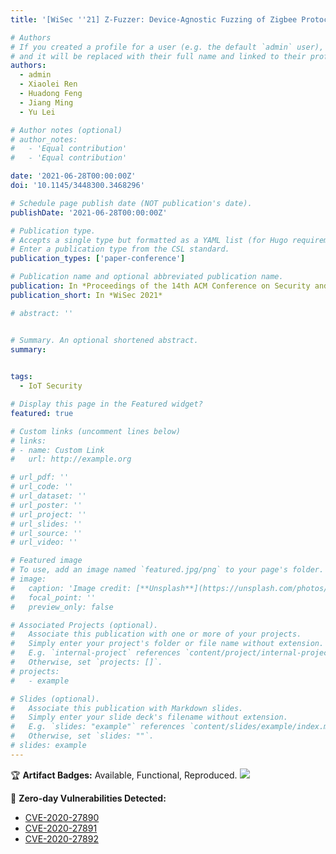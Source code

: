 ```yaml
---
title: '[WiSec ''21] Z-Fuzzer: Device-Agnostic Fuzzing of Zigbee Protocol Implementation'

# Authors
# If you created a profile for a user (e.g. the default `admin` user), write the username (folder name) here
# and it will be replaced with their full name and linked to their profile.
authors:
  - admin
  - Xiaolei Ren
  - Huadong Feng
  - Jiang Ming
  - Yu Lei

# Author notes (optional)
# author_notes:
#   - 'Equal contribution'
#   - 'Equal contribution'

date: '2021-06-28T00:00:00Z'
doi: '10.1145/3448300.3468296'

# Schedule page publish date (NOT publication's date).
publishDate: '2021-06-28T00:00:00Z'

# Publication type.
# Accepts a single type but formatted as a YAML list (for Hugo requirements).
# Enter a publication type from the CSL standard.
publication_types: ['paper-conference']

# Publication name and optional abbreviated publication name.
publication: In *Proceedings of the 14th ACM Conference on Security and Privacy in Wireless and Mobile Networks (WiSec 2021)*. Abu Dhabi, UAE. June, 2021. (Acceptance rate 28.1%)
publication_short: In *WiSec 2021*

# abstract: ''


# Summary. An optional shortened abstract.
summary: 
  

tags:
  - IoT Security

# Display this page in the Featured widget?
featured: true

# Custom links (uncomment lines below)
# links:
# - name: Custom Link
#   url: http://example.org

# url_pdf: ''
# url_code: ''
# url_dataset: ''
# url_poster: ''
# url_project: ''
# url_slides: ''
# url_source: ''
# url_video: ''

# Featured image
# To use, add an image named `featured.jpg/png` to your page's folder.
# image:
#   caption: 'Image credit: [**Unsplash**](https://unsplash.com/photos/pLCdAaMFLTE)'
#   focal_point: ''
#   preview_only: false

# Associated Projects (optional).
#   Associate this publication with one or more of your projects.
#   Simply enter your project's folder or file name without extension.
#   E.g. `internal-project` references `content/project/internal-project/index.md`.
#   Otherwise, set `projects: []`.
# projects:
#   - example

# Slides (optional).
#   Associate this publication with Markdown slides.
#   Simply enter your slide deck's filename without extension.
#   E.g. `slides: "example"` references `content/slides/example/index.md`.
#   Otherwise, set `slides: ""`.
# slides: example
---
```

:trophy: **Artifact Badges:** Available, Functional, Reproduced.
![](/publication/conference-paper/zfuzzer/ae-icon.png)

🐞 **Zero-day Vulnerabilities Detected:**
- [CVE-2020-27890](https://nvd.nist.gov/vuln/detail/CVE-2020-27890)
- [CVE-2020-27891](https://nvd.nist.gov/vuln/detail/CVE-2020-27891)
- [CVE-2020-27892](https://nvd.nist.gov/vuln/detail/CVE-2020-27892)
